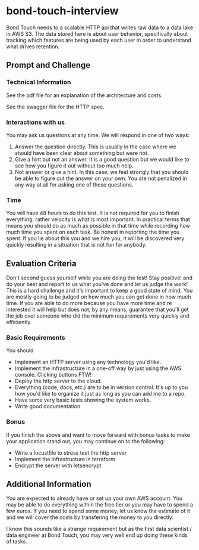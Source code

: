# bond-touch-interview

Bond Touch needs to a scalable HTTP api that writes raw data to
a data lake in AWS S3. The data stored here is about user behavior,
specifically about tracking which features are being used by each
user in order to understand what drives retention.

## Prompt and Challenge

### Technical Information

See the pdf file for an explanation of the architecture and costs.

See the swagger file for the HTTP spec.

### Interactions with us

You may ask us questions at any time. We will respond in one of two ways:

1. Answer the question directly. This is usually in the case where we should
   have been clear about something but were not.
2. Give a hint but not an answer. It is a good question but we would like to
   see how you figure it out without too much help.
3. Not answer or give a hint. In this case, we feel strongly that you should
   be able to figure out the answer on your own. You are not penalized in any
   way at all for asking one of these questions.

### Time

You will have 48 hours to do this test. It is not required for you to finish
everything, rather velocity is what is most important. In practical terms that
means you should do as much as possible in that time while recording how much 
time you spent on each task. Be honest in reporting the time you spent. If you 
lie about this you and we hire you, it will be discovered very quickly
resulting in a situation that is not fun for anybody.

## Evaluation Criteria

Don't second guess yourself while you are doing the test! Stay positive! and
do your best and report to us what you've done and let us judge the work! 
This is a hard challenge and it's important to keep a good state of mind. You 
are mostly going to be judged on how much you can get done in how much time. If 
you are able to do more because you have more time and re interested it will 
help but does not, by any means, guarantee that you'll get the job over 
someone who did the minimum requirements very quickly and efficiently.

### Basic Requirements

You should

- Implement an HTTP server using any technology you'd like.
- Implement the infrastructure in a one-off way by just using the
  AWS console. Clicking buttons FTW!
- Deploy the http server to the cloud.
- Everything (code, docs, etc.) are to be in version control. It's up to you
  how you'd like to organize it just as long as you can add me to a repo.
- Have some very basic tests showing the system works.
- Write good documentation

### Bonus

If you finish the above and want to move forward with bonus tasks to make
your application stand out, you may continue on to the following:

- Write a locustfile to stress test the http server
- Implement the infrastructure in terraform
- Encrypt the server with letsencrypt

## Additional Information

You are expected to already have or set up your own AWS account. You may be 
able to do everything within the free tier or you may have to spend a few euros. 
If you need to spend some money, let us know the estimate of it and we will
cover the costs by transfering the money to you directly.

I know this sounds like a strange requirement but as the first data scientist
/ data engineer at Bond Touch, you may very well end up doing these kinds
of tasks.

